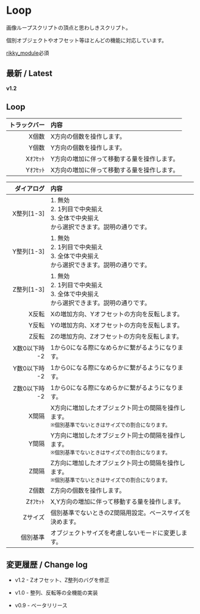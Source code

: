 
# Loop

画像ループスクリプトの頂点と思わしきスクリプト。

個別オブジェクトやオフセット等ほとんどの機能に対応しています。

[rikky_module](https://hazumurhythm.com/wev/amazon/?script=rikkymodulea2Z)必須


## 最新 / Latest

**v1.2**


## Loop

| トラックバー | 内容 |
| -: | :- |
| X個数 | X方向の個数を操作します。 |
| Y個数 | Y方向の個数を操作します。 |
| Xｵﾌｾｯﾄ | Y方向の増加に伴って移動する量を操作します。 |
| Yｵﾌｾｯﾄ | X方向の増加に伴って移動する量を操作します。 |

| ダイアログ | 内容 |
| -----------: | :- |
| X整列[1-3] | 1. 無効<br>2. 1列目で中央揃え<br>3. 全体で中央揃え<br>から選択できます。説明の通りです。 |
| Y整列[1-3] | 1. 無効<br>2. 1列目で中央揃え<br>3. 全体で中央揃え<br>から選択できます。説明の通りです。 |
| Z整列[1-3] | 1. 無効<br>2. 1列目で中央揃え<br>3. 全体で中央揃え<br>から選択できます。説明の通りです。 |
| X反転 | Xの増加方向、Yオフセットの方向を反転します。 |
| Y反転 | Yの増加方向、Xオフセットの方向を反転します。 |
| Z反転 | Zの増加方向、Zオフセットの方向を反転します。 |
| X数0以下時 -2 | 1から0になる際になめらかに繋がるようになります。 |
| Y数0以下時 -2 | 1から0になる際になめらかに繋がるようになります。 |
| Z数0以下時 -2 | 1から0になる際になめらかに繋がるようになります。 |
| X間隔 | X方向に増加したオブジェクト同士の間隔を操作します。<br>`※個別基準でないときはサイズでの割合になります。` |
| Y間隔 | Y方向に増加したオブジェクト同士の間隔を操作します。<br>`※個別基準でないときはサイズでの割合になります。` |
| Z間隔 | Z方向に増加したオブジェクト同士の間隔を操作します。<br>`※個別基準でないときはサイズでの割合になります。` |
| Z個数 | Z方向の個数を操作します。 |
| Zｵﾌｾｯﾄ | X,Y方向の増加に伴って移動する量を操作します。 |
| Zサイズ | 個別基準でないときのZ間隔用設定。ベースサイズを決めます。 |
| 個別基準 | オブジェクトサイズを考慮しないモードに変更します。 |



## 変更履歴 / Change log

- v1.2 - Zオフセット、Z整列のバグを修正

- v1.0 - 整列、反転等の全機能の実装

- v0.9 - ベータリリース
